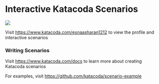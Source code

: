 # Interactive Katacoda Scenarios

[![](http://shields.katacoda.com/katacoda/esnaasharan1212/count.svg)](https://www.katacoda.com/esnaasharan1212 "Get your profile on Katacoda.com")

Visit https://www.katacoda.com/esnaasharan1212 to view the profile and interactive scenarios

### Writing Scenarios
Visit https://www.katacoda.com/docs to learn more about creating Katacoda scenarios

For examples, visit https://github.com/katacoda/scenario-example
